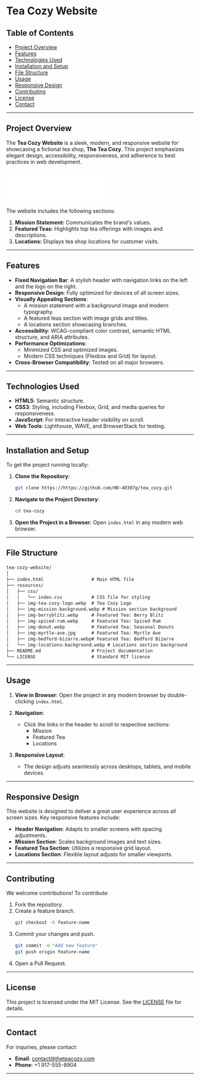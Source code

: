 
# Tea Cozy Website

## Table of Contents
- [Project Overview](#project-overview)
- [Features](#features)
- [Technologies Used](#technologies-used)
- [Installation and Setup](#installation-and-setup)
- [File Structure](#file-structure)
- [Usage](#usage)
- [Responsive Design](#responsive-design)
- [Contributing](#contributing)
- [License](#license)
- [Contact](#contact)

---

## Project Overview
The **Tea Cozy Website** is a sleek, modern, and responsive website for showcasing a fictional tea shop, **The Tea Cozy**. This project emphasizes elegant design, accessibility, responsiveness, and adherence to best practices in web development.

![Tea Cozy Preview](./resources/img-tea-cozy-logo.webp)

The website includes the following sections:
1. **Mission Statement:** Communicates the brand's values.
2. **Featured Teas:** Highlights top tea offerings with images and descriptions.
3. **Locations:** Displays tea shop locations for customer visits.

---

## Features
- **Fixed Navigation Bar**: A stylish header with navigation links on the left and the logo on the right.
- **Responsive Design**: Fully optimized for devices of all screen sizes.
- **Visually Appealing Sections**:
  - A mission statement with a background image and modern typography.
  - A featured teas section with image grids and titles.
  - A locations section showcasing branches.
- **Accessibility**: WCAG-compliant color contrast, semantic HTML structure, and ARIA attributes.
- **Performance Optimizations**:
  - Minimized CSS and optimized images.
  - Modern CSS techniques (Flexbox and Grid) for layout.
- **Cross-Browser Compatibility**: Tested on all major browsers.

---

## Technologies Used
- **HTML5**: Semantic structure.
- **CSS3**: Styling, including Flexbox, Grid, and media queries for responsiveness.
- **JavaScript**: For interactive header visibility on scroll.
- **Web Tools**: Lighthouse, WAVE, and BrowserStack for testing.

---

## Installation and Setup
To get the project running locally:

1. **Clone the Repository**:
   ```bash
   git clone https://https://github.com/HD-40307g/tea_cozy.git
   ```
2. **Navigate to the Project Directory**:
   ```bash
   cd tea-cozy
   ```
3. **Open the Project in a Browser**:
   Open `index.html` in any modern web browser.

---

## File Structure
```plaintext
tea-cozy-website/
│
├── index.html                  # Main HTML file
├── resources/
│   ├── css/
│   │   └── index.css           # CSS file for styling
│   ├── img-tea-cozy-logo.webp  # Tea Cozy Logo
│   ├── img-mission-background.webp # Mission section background
│   ├── img-berryblitz.webp     # Featured Tea: Berry Blitz
│   ├── img-spiced-rum.webp     # Featured Tea: Spiced Rum
│   ├── img-donut.webp          # Featured Tea: Seasonal Donuts
│   ├── img-myrtle-ave.jpg      # Featured Tea: Myrtle Ave
│   ├── img-bedford-bizarre.webp# Featured Tea: Bedford Bizarre
│   └── img-locations-background.webp # Locations section background
├── README.md                   # Project documentation
└── LICENSE                     # Standard MIT license
```

---

## Usage
1. **View in Browser**:
   Open the project in any modern browser by double-clicking `index.html`.

2. **Navigation**:
   - Click the links in the header to scroll to respective sections:
     - Mission
     - Featured Tea
     - Locations

3. **Responsive Layout**:
   - The design adjusts seamlessly across desktops, tablets, and mobile devices.

---

## Responsive Design
This website is designed to deliver a great user experience across all screen sizes. Key responsive features include:
- **Header Navigation**: Adapts to smaller screens with spacing adjustments.
- **Mission Section**: Scales background images and text sizes.
- **Featured Tea Section**: Utilizes a responsive grid layout.
- **Locations Section**: Flexible layout adjusts for smaller viewports.

---

## Contributing
We welcome contributions! To contribute:
1. Fork the repository.
2. Create a feature branch.
   ```bash
   git checkout -b feature-name
   ```
3. Commit your changes and push.
   ```bash
   git commit -m "Add new feature"
   git push origin feature-name
   ```
4. Open a Pull Request.

---

## License
This project is licensed under the MIT License. See the [LICENSE](./LICENSE) file for details.

---

## Contact
For inquiries, please contact:
- **Email**: [contact@theteacozy.com](mailto:contact@theteacozy.com)
- **Phone**: +1 917-555-8904

---
